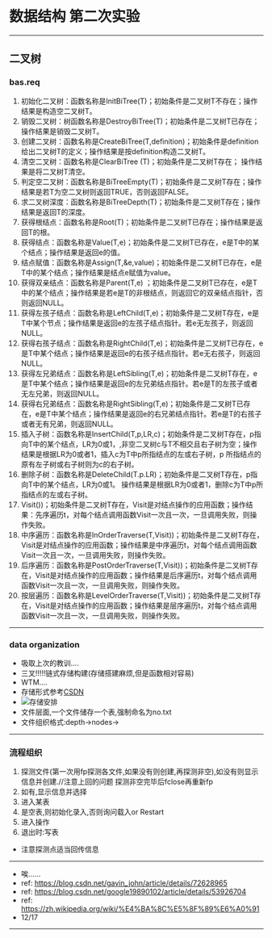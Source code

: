 # 数据结构 第二次实验
---
二叉树
---
### bas.req
1. 初始化二叉树：函数名称是InitBiTree(T)；初始条件是二叉树T不存在；操作结果是构造空二叉树T。
2. 销毁二叉树：树函数名称是DestroyBiTree(T)；初始条件是二叉树T已存在；操作结果是销毁二叉树T。
3. 创建二叉树：函数名称是CreateBiTree(T,definition)；初始条件是definition 给出二叉树T的定义；操作结果是按definition构造二叉树T。
4. 清空二叉树：函数名称是ClearBiTree (T)；初始条件是二叉树T存在；	操作结果是将二叉树T清空。
5. 判定空二叉树：函数名称是BiTreeEmpty(T)；初始条件是二叉树T存在；操作结果是若T为空二叉树则返回TRUE，否则返回FALSE。
6. 求二叉树深度：函数名称是BiTreeDepth(T)；初始条件是二叉树T存在；操作结果是返回T的深度。
7. 获得根结点：函数名称是Root(T)；初始条件是二叉树T已存在；操作结果是返回T的根。
8. 获得结点：函数名称是Value(T,e)；初始条件是二叉树T已存在，e是T中的某个结点；操作结果是返回e的值。
9. 结点赋值：函数名称是Assign(T,&e,value)；初始条件是二叉树T已存在，e是T中的某个结点；操作结果是结点e赋值为value。
10. 获得双亲结点：函数名称是Parent(T,e) ；初始条件是二叉树T已存在，e是T中的某个结点；操作结果是若e是T的非根结点，则返回它的双亲结点指针，否则返回NULL。
11. 获得左孩子结点：函数名称是LeftChild(T,e)；初始条件是二叉树T存在，e是T中某个节点；操作结果是返回e的左孩子结点指针。若e无左孩子，则返回NULL。
12. 获得右孩子结点：函数名称是RightChild(T,e)；初始条件是二叉树T已存在，e是T中某个结点；操作结果是返回e的右孩子结点指针。若e无右孩子，则返回NULL。
13. 获得左兄弟结点：函数名称是LeftSibling(T,e)；初始条件是二叉树T存在，e是T中某个结点；操作结果是返回e的左兄弟结点指针。若e是T的左孩子或者无左兄弟，则返回NULL。
14. 获得右兄弟结点：函数名称是RightSibling(T,e)；初始条件是二叉树T已存在，e是T中某个结点；操作结果是返回e的右兄弟结点指针。若e是T的右孩子或者无有兄弟，则返回NULL。
15. 插入子树：函数名称是InsertChild(T,p,LR,c)；初始条件是二叉树T存在，p指向T中的某个结点，LR为0或1，,非空二叉树c与T不相交且右子树为空；操作结果是根据LR为0或者1，插入c为T中p所指结点的左或右子树，p	所指结点的原有左子树或右子树则为c的右子树。
16. 删除子树：函数名称是DeleteChild(T.p.LR)；初始条件是二叉树T存在，p指向T中的某个结点，LR为0或1。	操作结果是根据LR为0或者1，删除c为T中p所指结点的左或右子树。
17. Visit())；初始条件是二叉树T存在，Visit是对结点操作的应用函数；操作结果：先序遍历t，对每个结点调用函数Visit一次且一次，一旦调用失败，则操作失败。
18. 中序遍历：函数名称是InOrderTraverse(T,Visit))；初始条件是二叉树T存在，Visit是对结点操作的应用函数；操作结果是中序遍历t，对每个结点调用函数Visit一次且一次，一旦调用失败，则操作失败。
19. 后序遍历：函数名称是PostOrderTraverse(T,Visit))；初始条件是二叉树T存在，Visit是对结点操作的应用函数；操作结果是后序遍历t，对每个结点调用函数Visit一次且一次，一旦调用失败，则操作失败。
20. 按层遍历：函数名称是LevelOrderTraverse(T,Visit))；初始条件是二叉树T存在，Visit是对结点操作的应用函数；操作结果是层序遍历t，对每个结点调用函数Visit一次且一次，一旦调用失败，则操作失败。
---
### data organization
- 吸取上次的教训....
- 三叉!!!!!链式存储构建(存储搭建麻烦,但是函数相对容易)
-  WTM....
- 存储形式参考[CSDN](https://blog.csdn.net/gavin_john/article/details/72628965)
- ![存储安排](https://s1.ax1x.com/2018/12/17/F0W7Mq.png)
- 文件层面,一个文件储存一个表,强制命名为no.txt
- 文件组织格式:depth->nodes->
---
### 流程组织
1. 探测文件(第一次用fp探测各文件,如果没有则创建,再探测非空),如没有则显示信息并创建.//注意上回的问题 探测非空完毕后fclose再重新fp
2. 如有,显示信息并选择
3. 进入某表
4. 是空表,则初始化录入,否则询问载入or Restart
5. 进入操作
6. 退出时:写表
- 注意探测点适当回传信息
---
- 唉......
- ref: https://blog.csdn.net/gavin_john/article/details/72628965
- ref: https://blog.csdn.net/google19890102/article/details/53926704
- ref: https://zh.wikipedia.org/wiki/%E4%BA%8C%E5%8F%89%E6%A0%91
- 12/17
---